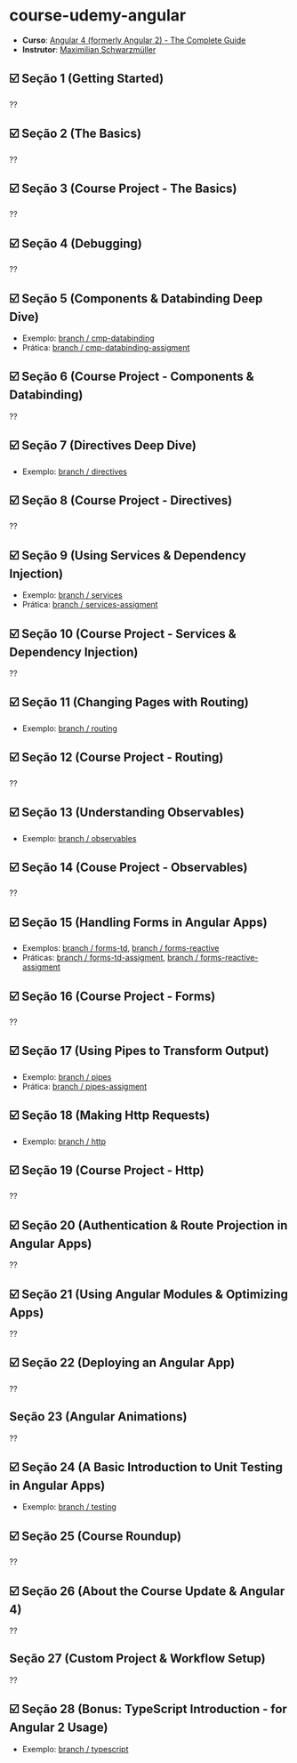 # course-udemy-angular

* **Curso**: [Angular 4 (formerly Angular 2) - The Complete Guide](https://www.udemy.com/the-complete-guide-to-angular-2/learn/v4/overview)
* **Instrutor**: [Maximilian Schwarzmüller](https://www.udemy.com/user/maximilian-schwarzmuller/)

## :ballot_box_with_check: Seção 1 (Getting Started)
??

## :ballot_box_with_check: Seção 2 (The Basics)
??

## :ballot_box_with_check: Seção 3 (Course Project - The Basics)
??

## :ballot_box_with_check: Seção 4 (Debugging)
??

## :ballot_box_with_check: Seção 5 (Components & Databinding Deep Dive)

* Exemplo: [branch / cmp-databinding](https://github.com/raulpe7eira/course-udemy-angular/tree/cmp-databinding)
* Prática: [branch / cmp-databinding-assigment](https://github.com/raulpe7eira/course-udemy-angular/tree/cmp-databinding-assignment)

## :ballot_box_with_check: Seção 6 (Course Project - Components & Databinding)
??

## :ballot_box_with_check: Seção 7 (Directives Deep Dive)

* Exemplo: [branch / directives](https://github.com/raulpe7eira/course-udemy-angular/tree/directives)

## :ballot_box_with_check: Seção 8 (Course Project - Directives)
??

## :ballot_box_with_check: Seção 9 (Using Services & Dependency Injection)

* Exemplo: [branch / services](https://github.com/raulpe7eira/course-udemy-angular/tree/services)
* Prática: [branch / services-assigment](https://github.com/raulpe7eira/course-udemy-angular/tree/services-assignment)


## :ballot_box_with_check: Seção 10 (Course Project - Services & Dependency Injection)
??

## :ballot_box_with_check: Seção 11 (Changing Pages with Routing)

* Exemplo: [branch / routing](https://github.com/raulpe7eira/course-udemy-angular/tree/routing)

## :ballot_box_with_check: Seção 12 (Course Project - Routing)
??

## :ballot_box_with_check: Seção 13 (Understanding Observables)

* Exemplo: [branch / observables](https://github.com/raulpe7eira/course-udemy-angular/tree/observables)

## :ballot_box_with_check: Seção 14 (Couse Project - Observables)
??

## :ballot_box_with_check: Seção 15 (Handling Forms in Angular Apps)

* Exemplos: [branch / forms-td](https://github.com/raulpe7eira/course-udemy-angular/tree/forms-td), [branch / forms-reactive](https://github.com/raulpe7eira/course-udemy-angular/tree/forms-reactive)
* Práticas: [branch / forms-td-assigment](https://github.com/raulpe7eira/course-udemy-angular/tree/forms-td-assignment), [branch / forms-reactive-assigment](https://github.com/raulpe7eira/course-udemy-angular/tree/forms-reactive-assignment)


## :ballot_box_with_check: Seção 16 (Course Project - Forms)
??

## :ballot_box_with_check: Seção 17 (Using Pipes to Transform Output)

* Exemplo: [branch / pipes](https://github.com/raulpe7eira/course-udemy-angular/tree/pipes)
* Prática: [branch / pipes-assigment](https://github.com/raulpe7eira/course-udemy-angular/tree/pipes-assignment)


## :ballot_box_with_check: Seção 18 (Making Http Requests)

* Exemplo: [branch / http](https://github.com/raulpe7eira/course-udemy-angular/tree/http)

## :ballot_box_with_check: Seção 19 (Course Project - Http)
??

## :ballot_box_with_check: Seção 20 (Authentication & Route Projection in Angular Apps)
??

## :ballot_box_with_check: Seção 21 (Using Angular Modules & Optimizing Apps)
??

## :ballot_box_with_check: Seção 22 (Deploying an Angular App)
??

## Seção 23 (Angular Animations)
??

## :ballot_box_with_check: Seção 24 (A Basic Introduction to Unit Testing in Angular Apps)

* Exemplo: [branch / testing](https://github.com/raulpe7eira/course-udemy-angular/tree/testing)

## :ballot_box_with_check: Seção 25 (Course Roundup)
??

## :ballot_box_with_check: Seção 26 (About the Course Update & Angular 4)
??

## Seção 27 (Custom Project & Workflow Setup)
??

## :ballot_box_with_check: Seção 28 (Bonus: TypeScript Introduction - for Angular 2 Usage)

* Exemplo: [branch / typescript](https://github.com/raulpe7eira/course-udemy-angular/tree/typescript)
